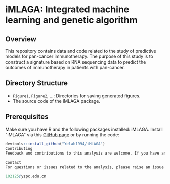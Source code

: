 # iMLAGA: Integrated machine learning and genetic algorithm

## Overview

This repository contains data and code related to the study of predictive models for pan-cancer immunotherapy. The purpose of this study is to construct a signature based on RNA sequencing data to predict the outcomes of immunotherapy in patients with pan-cancer.

## Directory Structure

- `Figure1`, `Figure2`, ...: Directories for saving generated figures.
- The source code of the iMLAGA package.

## Prerequisites

Make sure you have R and the following packages installed: iMLAGA. Install "iMLAGA" via this [GitHub page](https://github.com/Yelab1994/iMLAGA) or by running the code:

```R
devtools::install_github("Yelab1994/iMLAGA")
Contributing
Feedback and contributions to this analysis are welcome. If you have any suggestions or find any issues, please submit a pull request or an issue on the repository.

Contact
For questions or issues related to the analysis, please raise an issue on the repository or contact:

102125@yzpc.edu.cn
